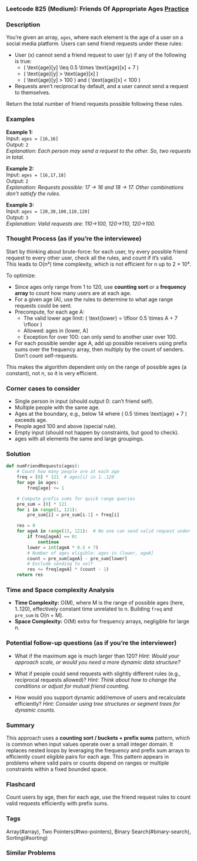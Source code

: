 ### Leetcode 825 (Medium): Friends Of Appropriate Ages [Practice](https://leetcode.com/problems/friends-of-appropriate-ages)

### Description  
You’re given an array, `ages`, where each element is the age of a user on a social media platform. Users can send friend requests under these rules:

- User \(x\) cannot send a friend request to user \(y\) if any of the following is true:
  - \( \text{age}[y] \leq 0.5 \times \text{age}[x] + 7 \)
  - \( \text{age}[y] > \text{age}[x] \)
  - \( \text{age}[y] > 100 \) and \( \text{age}[x] < 100 \)
- Requests aren’t reciprocal by default, and a user cannot send a request to themselves.

Return the total number of friend requests possible following these rules.

### Examples  

**Example 1:**  
Input: `ages = [16,16]`  
Output: `2`  
*Explanation: Each person may send a request to the other. So, two requests in total.*

**Example 2:**  
Input: `ages = [16,17,18]`  
Output: `2`  
*Explanation: Requests possible: 17 → 16 and 18 → 17. Other combinations don’t satisfy the rules.*

**Example 3:**  
Input: `ages = [20,30,100,110,120]`  
Output: `3`  
*Explanation: Valid requests are: 110→100, 120→110, 120→100.*

### Thought Process (as if you’re the interviewee)  

Start by thinking about brute-force: for each user, try every possible friend request to every other user, check all the rules, and count if it’s valid.  
This leads to O(n²) time complexity, which is not efficient for n up to 2 × 10⁴.

To optimize:
- Since ages only range from 1 to 120, use **counting sort** or a **frequency array** to count how many users are at each age.
- For a given age \(A\), use the rules to determine to what age range requests could be sent.
- Precompute, for each age A:
  - The valid lower age limit: \( \text{lower} = \lfloor 0.5 \times A + 7 \rfloor \)
  - Allowed: ages in (lower, A]
  - Exception for over 100: can only send to another user over 100.
- For each possible sender age A, add up possible receivers using prefix sums over the frequency array, then multiply by the count of senders. Don’t count self-requests.

This makes the algorithm dependent only on the range of possible ages (a constant), not n, so it is very efficient.

### Corner cases to consider  
- Single person in input (should output 0: can’t friend self).
- Multiple people with the same age.
- Ages at the boundary, e.g., below 14 where \( 0.5 \times \text{age} + 7 \) exceeds age.
- People aged 100 and above (special rule).
- Empty input (should not happen by constraints, but good to check).
- ages with all elements the same and large groupings.

### Solution

```python
def numFriendRequests(ages):
    # Count how many people are at each age
    freq = [0] * 121  # ages[i] in 1..120
    for age in ages:
        freq[age] += 1

    # Compute prefix sums for quick range queries
    pre_sum = [0] * 121
    for i in range(1, 121):
        pre_sum[i] = pre_sum[i-1] + freq[i]

    res = 0
    for ageA in range(15, 121):  # No one can send valid request under age 15
        if freq[ageA] == 0:
            continue
        lower = int(ageA * 0.5 + 7)
        # Number of ages eligible: ages in (lower, ageA]
        count = pre_sum[ageA] - pre_sum[lower]
        # Exclude sending to self
        res += freq[ageA] * (count - 1)
    return res
```

### Time and Space complexity Analysis  

- **Time Complexity:** O(M), where M is the range of possible ages (here, 1..120), effectively constant time unrelated to n. Building `freq` and `pre_sum` is O(n + M).
- **Space Complexity:** O(M) extra for frequency arrays, negligible for large n.

### Potential follow-up questions (as if you’re the interviewer)  

- What if the maximum age is much larger than 120?
  *Hint: Would your approach scale, or would you need a more dynamic data structure?*

- What if people could send requests with slightly different rules (e.g., reciprocal requests allowed)?
  *Hint: Think about how to change the conditions or adjust for mutual friend counting.*

- How would you support dynamic add/remove of users and recalculate efficiently?
  *Hint: Consider using tree structures or segment trees for dynamic counts.*

### Summary
This approach uses a **counting sort / buckets + prefix sums** pattern, which is common when input values operate over a small integer domain. It replaces nested loops by leveraging the frequency and prefix sum arrays to efficiently count eligible pairs for each age. This pattern appears in problems where valid pairs or counts depend on ranges or multiple constraints within a fixed bounded space.


### Flashcard
Count users by age, then for each age, use the friend request rules to count valid requests efficiently with prefix sums.

### Tags
Array(#array), Two Pointers(#two-pointers), Binary Search(#binary-search), Sorting(#sorting)

### Similar Problems
